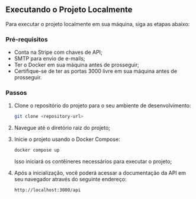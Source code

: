 ## Executando o Projeto Localmente

Para executar o projeto localmente em sua máquina, siga as etapas abaixo:

### Pré-requisitos

- Conta na Stripe com chaves de API;
- SMTP para envio de e-mails;
- Ter o Docker em sua máquina antes de prosseguir;
- Certifique-se de ter as portas 3000 livre em sua máquina antes de prosseguir.

### Passos

1. Clone o repositório do projeto para o seu ambiente de desenvolvimento:

   ```bash
   git clone <repository-url>
   ```

2. Navegue até o diretório raiz do projeto;

3. Inicie o projeto usando o Docker Compose:

   ```bash
   docker compose up
   ```

   Isso iniciará os contêineres necessários para executar o projeto;

4. Após a inicialização, você poderá acessar a documentação da API em seu navegador através do seguinte endereço:

   ```bash
   http://localhost:3000/api
   ```
